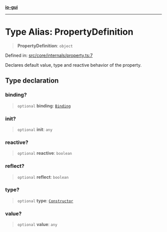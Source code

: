 [**io-gui**](../README.md)

***

# Type Alias: PropertyDefinition

> **PropertyDefinition**: `object`

Defined in: [src/core/internals/property.ts:7](https://github.com/io-gui/io/blob/main/src/core/internals/property.ts#L7)

Declares default value, type and reactive behavior of the property.

## Type declaration

### binding?

> `optional` **binding**: [`Binding`](../classes/Binding.md)

### init?

> `optional` **init**: `any`

### reactive?

> `optional` **reactive**: `boolean`

### reflect?

> `optional` **reflect**: `boolean`

### type?

> `optional` **type**: [`Constructor`](Constructor.md)

### value?

> `optional` **value**: `any`
